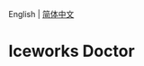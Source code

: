 English | [简体中文](https://github.com/ice-lab/iceworks/blob/master/extensions/iceworks-doctor/README.zh-CN.md)

# Iceworks Doctor

